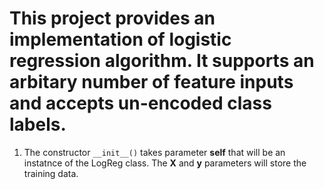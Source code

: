 # This project provides an implementation of logistic regression algorithm. It supports an arbitary number of feature inputs and accepts un-encoded class labels.

1) The constructor ` __init__() ` takes parameter **self** that will be an instatnce of the LogReg class. The **X** and **y** parameters will store the training data.

